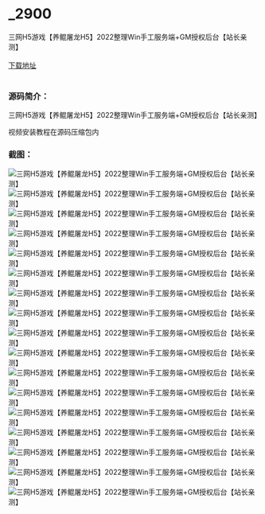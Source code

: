 # _2900
三网H5游戏【养鲲屠龙H5】2022整理Win手工服务端+GM授权后台【站长亲测】
<br/></br>
[下载地址](https://www.uuid2.com/2900.html "下载地址")
<br/></br>
<h3>源码简介：</h3>
<p>三网H5游戏【养鲲屠龙H5】2022整理Win手工服务端+GM授权后台【站长亲测】<p>
<p>视频安装教程在源码压缩包内<p>
<h3>截图：</h3>
<img src="https://www.uuid2.com/wp-content/uploads/img/202204/ba6a136337.jpg" alt="三网H5游戏【养鲲屠龙H5】2022整理Win手工服务端+GM授权后台【站长亲测】"><img src="https://www.uuid2.com/wp-content/uploads/img/202204/36f3f68912.jpg" alt="三网H5游戏【养鲲屠龙H5】2022整理Win手工服务端+GM授权后台【站长亲测】"><img src="https://www.uuid2.com/wp-content/uploads/img/202204/36f3f68505.jpg" alt="三网H5游戏【养鲲屠龙H5】2022整理Win手工服务端+GM授权后台【站长亲测】"><img src="https://www.uuid2.com/wp-content/uploads/img/202204/36f3f68474.jpg" alt="三网H5游戏【养鲲屠龙H5】2022整理Win手工服务端+GM授权后台【站长亲测】"><img src="https://www.uuid2.com/wp-content/uploads/img/202204/36f3f68646.jpg" alt="三网H5游戏【养鲲屠龙H5】2022整理Win手工服务端+GM授权后台【站长亲测】"><img src="https://www.uuid2.com/wp-content/uploads/img/202204/36f3f68660.jpg" alt="三网H5游戏【养鲲屠龙H5】2022整理Win手工服务端+GM授权后台【站长亲测】"><img src="https://www.uuid2.com/wp-content/uploads/img/202204/36f3f68882.jpg" alt="三网H5游戏【养鲲屠龙H5】2022整理Win手工服务端+GM授权后台【站长亲测】"><img src="https://www.uuid2.com/wp-content/uploads/img/202204/36f3f68272.jpg" alt="三网H5游戏【养鲲屠龙H5】2022整理Win手工服务端+GM授权后台【站长亲测】"><img src="https://www.uuid2.com/wp-content/uploads/img/202204/ab2c194791.jpg" alt="三网H5游戏【养鲲屠龙H5】2022整理Win手工服务端+GM授权后台【站长亲测】"><img src="https://www.uuid2.com/wp-content/uploads/img/202204/ab2c194163.jpg" alt="三网H5游戏【养鲲屠龙H5】2022整理Win手工服务端+GM授权后台【站长亲测】"><img src="https://www.uuid2.com/wp-content/uploads/img/202204/ab2c194688.jpg" alt="三网H5游戏【养鲲屠龙H5】2022整理Win手工服务端+GM授权后台【站长亲测】"><img src="https://www.uuid2.com/wp-content/uploads/img/202204/ab2c194299.jpg" alt="三网H5游戏【养鲲屠龙H5】2022整理Win手工服务端+GM授权后台【站长亲测】"><img src="https://www.uuid2.com/wp-content/uploads/img/202204/ab2c194492.jpg" alt="三网H5游戏【养鲲屠龙H5】2022整理Win手工服务端+GM授权后台【站长亲测】"><img src="https://www.uuid2.com/wp-content/uploads/img/202204/ab2c194534.jpg" alt="三网H5游戏【养鲲屠龙H5】2022整理Win手工服务端+GM授权后台【站长亲测】"><img src="https://www.uuid2.com/wp-content/uploads/img/202204/ab2c194335.jpg" alt="三网H5游戏【养鲲屠龙H5】2022整理Win手工服务端+GM授权后台【站长亲测】"><img src="https://www.uuid2.com/wp-content/uploads/img/202204/ab2c194946.jpg" alt="三网H5游戏【养鲲屠龙H5】2022整理Win手工服务端+GM授权后台【站长亲测】"><img src="https://www.uuid2.com/wp-content/uploads/img/202204/d716a97865.jpg" alt="三网H5游戏【养鲲屠龙H5】2022整理Win手工服务端+GM授权后台【站长亲测】">
